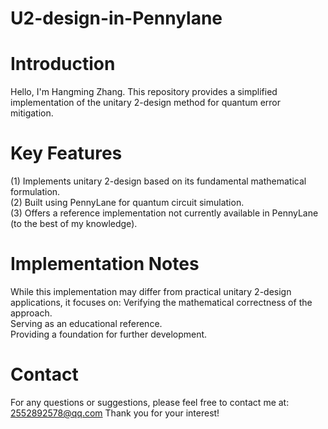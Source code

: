 # U2-design-in-Pennylane
# Introduction
Hello, I'm Hangming Zhang. This repository provides a simplified implementation of the unitary 2-design method for quantum error mitigation.
# Key Features
(1) Implements unitary 2-design based on its fundamental mathematical formulation. <br>
(2) Built using PennyLane for quantum circuit simulation. <br>
(3) Offers a reference implementation not currently available in PennyLane (to the best of my knowledge).
# Implementation Notes
While this implementation may differ from practical unitary 2-design applications, it focuses on:
Verifying the mathematical correctness of the approach. <br>
Serving as an educational reference. <br>
Providing a foundation for further development.
# Contact
For any questions or suggestions, please feel free to contact me at: 2552892578@qq.com
Thank you for your interest!
